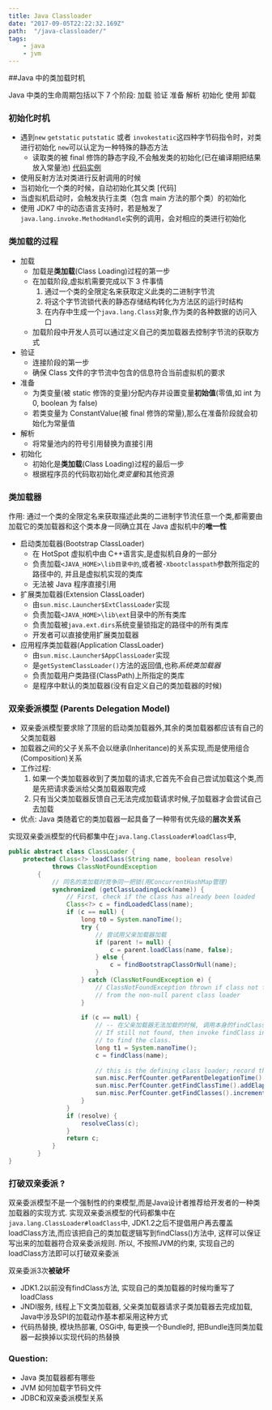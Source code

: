 ```yaml
---
title: Java Classloader
date: "2017-09-05T22:22:32.169Z"
path:  "/java-classloader/"
tags:
    - java
    - jvm
---
```


##Java 中的类加载时机

Java 中类的生命周期包括以下 7 个阶段:
加载 验证 准备 解析 初始化 使用 卸载

### 初始化时机

* 遇到`new` `getstatic` `putstatic` 或者 `invokestatic`这四种字节码指令时，对类进行初始化
  `new`可以认定为一种特殊的静态方法
  * 读取类的被 final 修饰的静态字段,不会触发类的初始化(已在编译期把结果放入常量池) [代码实例](InitialTest.java)
* 使用反射方法对类进行反射调用的时候
* 当初始化一个类的时候，自动初始化其父类 [代码]
* 当虚拟机启动时，会触发执行主类（包含 main 方法的那个类）的初始化
* 使用 JDK7 中的动态语言支持时，若是触发了`java.lang.invoke.MethodHandle`实例的调用，会对相应的类进行初始化

### 类加载的过程

* 加载
   * 加载是**类加载**(Class Loading)过程的第一步
   * 在加载阶段,虚拟机需要完成以下 3 件事情
      1. 通过一个类的全限定名来获取定义此类的二进制字节流
      2. 将这个字节流锁代表的静态存储结构转化为方法区的运行时结构
      3. 在内存中生成一个`java.lang.Class`对象,作为类的各种数据的访问入口
  * 加载阶段中开发人员可以通过定义自己的类加载器去控制字节流的获取方式
* 验证
  * 连接阶段的第一步
  * 确保 Class 文件的字节流中包含的信息符合当前虚拟机的要求
* 准备
  * 为类变量(被 static 修饰的变量)分配内存并设置变量**初始值**(零值,如 int 为 0, boolean 为 false)
  * 若类变量为 ConstantValue(被 final 修饰的常量),那么在准备阶段就会初始化为常量值
* 解析
  * 将常量池内的符号引用替换为直接引用
* 初始化
  * 初始化是**类加载**(Class Loading)过程的最后一步
  * 根据程序员的代码取初始化*类变量*和其他资源

### 类加载器

作用: 通过一个类的全限定名来获取描述此类的二进制字节流任意一个类,都需要由加载它的类加载器和这个类本身一同确立其在 Java 虚拟机中的**唯一性**

* 启动类加载器(Bootstrap ClassLoader)
  * 在 HotSpot 虚拟机中由 C++语言实,是虚拟机自身的一部分
  * 负责加载`<JAVA_HOME>\lib目录中的`,或者被`-Xbootclasspath`参数所指定的路径中的,
    并且是虚拟机实现的类库
  * 无法被 Java 程序直接引用
* 扩展类加载器(Extension ClassLoader)
  * 由`sun.misc.Launcher$ExtClassLoader`实现
  * 负责加载`<JAVA_HOME>\lib\ext`目录中的所有类库
  * 负责加载被`java.ext.dirs`系统变量锁指定的路径中的所有类库
  * 开发者可以直接使用扩展类加载器
* 应用程序类加载器(Application ClassLoader)
  * 由`sun.misc.Launcher$AppClassLoader`实现
  * 是`getSystemClassLoader()`方法的返回值,也称*系统类加载器*
  * 负责加载用户类路径(ClassPath)上所指定的类库
  * 是程序中默认的类加载器(没有自定义自己的类加载器的时候)

### 双亲委派模型 (Parents Delegation Model)

* 双亲委派模型要求除了顶层的启动类加载器外,其余的类加载器都应该有自己的父类加载器
* 加载器之间的父子关系不会以继承(Inheritance)的关系实现,而是使用组合(Composition)关系
* 工作过程:
  1. 如果一个类加载器收到了类加载的请求,它首先不会自己尝试加载这个类,而是先把请求委派给父类加载器取完成
  2. 只有当父类加载器反馈自己无法完成加载请求时候,子加载器才会尝试自己去加载
* 优点: Java 类随着它的类加载器一起具备了一种带有优先级的**层次关系**

实现双亲委派模型的代码都集中在`java.lang.ClassLoader#loadClass`中,

```java
public abstract class ClassLoader {
    protected Class<?> loadClass(String name, boolean resolve)
            throws ClassNotFoundException
        {
            // 同名的类加载时竞争同一把锁(用ConcurrentHashMap管理)
            synchronized (getClassLoadingLock(name)) {
                // First, check if the class has already been loaded
                Class<?> c = findLoadedClass(name);
                if (c == null) {
                    long t0 = System.nanoTime();
                    try {
                        // 尝试用父亲加载器加载
                        if (parent != null) {
                            c = parent.loadClass(name, false);
                        } else {
                            c = findBootstrapClassOrNull(name);
                        }
                    } catch (ClassNotFoundException e) {
                        // ClassNotFoundException thrown if class not found
                        // from the non-null parent class loader
                    }
    
                    if (c == null) {
                        // -- 在父亲加载器无法加载的时候, 调用本身的findClass方法来加载
                        // If still not found, then invoke findClass in order
                        // to find the class.
                        long t1 = System.nanoTime();
                        c = findClass(name);
    
                        // this is the defining class loader; record the stats
                        sun.misc.PerfCounter.getParentDelegationTime().addTime(t1 - t0);
                        sun.misc.PerfCounter.getFindClassTime().addElapsedTimeFrom(t1);
                        sun.misc.PerfCounter.getFindClasses().increment();
                    }
                }
                if (resolve) {
                    resolveClass(c);
                }
                return c;
            }
        }
}
```

### 打破双亲委派 ?
双亲委派模型不是一个强制性的约束模型,而是Java设计者推荐给开发者的一种类加载器的实现方式.
实现双亲委派模型的代码都集中在`java.lang.ClassLoader#loadClass`中, 
JDK1.2之后不提倡用户再去覆盖loadClass方法,而应该把自己的类加载逻辑写到findClass()方法中,
这样可以保证写出来的加载器符合双亲委派规则.
所以, 不按照JVM的约束, 实现自己的loadClass方法即可以打破双亲委派

双亲委派3次**被破坏**
* JDK1.2以前没有findClass方法, 实现自己的类加载器的时候均重写了loadClass
* JNDI服务, 线程上下文类加载器, 父亲类加载器请求子类加载器去完成加载, Java中涉及SPI的加载动作基本都采用这种方式
* 代码热替换, 模块热部署, OSGi中, 每更换一个Bundle时, 把Bundle连同类加载器一起换掉以实现代码的热替换

### Question:

* Java 类加载器都有哪些
* JVM 如何加载字节码文件
* JDBC和双亲委派模型关系
